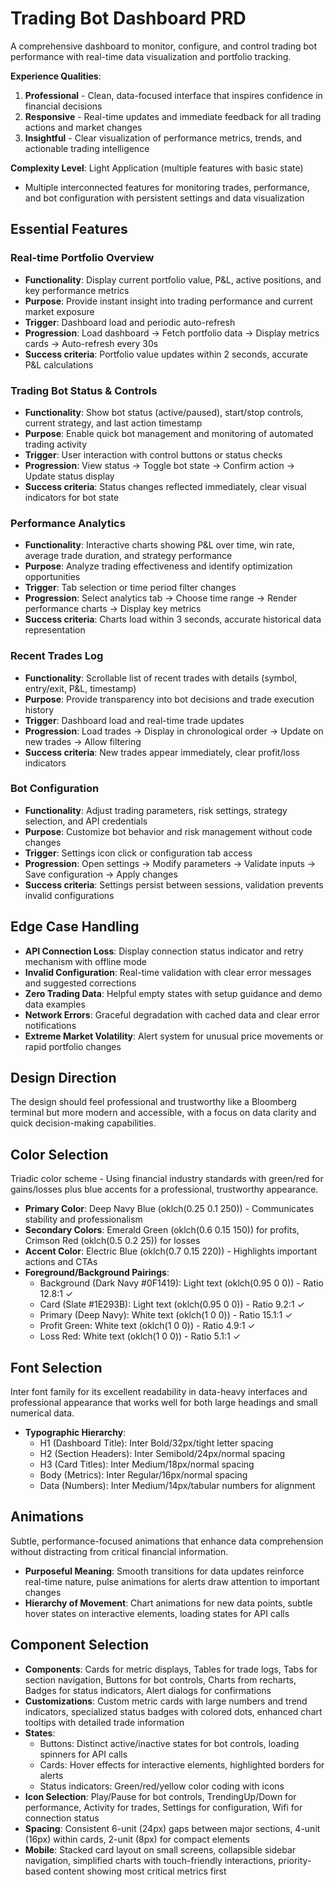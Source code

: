 # Trading Bot Dashboard PRD

A comprehensive dashboard to monitor, configure, and control trading bot performance with real-time data visualization and portfolio tracking.

**Experience Qualities**:
1. **Professional** - Clean, data-focused interface that inspires confidence in financial decisions
2. **Responsive** - Real-time updates and immediate feedback for all trading actions and market changes
3. **Insightful** - Clear visualization of performance metrics, trends, and actionable trading intelligence

**Complexity Level**: Light Application (multiple features with basic state)
- Multiple interconnected features for monitoring trades, performance, and bot configuration with persistent settings and data visualization

## Essential Features

### Real-time Portfolio Overview
- **Functionality**: Display current portfolio value, P&L, active positions, and key performance metrics
- **Purpose**: Provide instant insight into trading performance and current market exposure
- **Trigger**: Dashboard load and periodic auto-refresh
- **Progression**: Load dashboard → Fetch portfolio data → Display metrics cards → Auto-refresh every 30s
- **Success criteria**: Portfolio value updates within 2 seconds, accurate P&L calculations

### Trading Bot Status & Controls
- **Functionality**: Show bot status (active/paused), start/stop controls, current strategy, and last action timestamp
- **Purpose**: Enable quick bot management and monitoring of automated trading activity
- **Trigger**: User interaction with control buttons or status checks
- **Progression**: View status → Toggle bot state → Confirm action → Update status display
- **Success criteria**: Status changes reflected immediately, clear visual indicators for bot state

### Performance Analytics
- **Functionality**: Interactive charts showing P&L over time, win rate, average trade duration, and strategy performance
- **Purpose**: Analyze trading effectiveness and identify optimization opportunities
- **Trigger**: Tab selection or time period filter changes
- **Progression**: Select analytics tab → Choose time range → Render performance charts → Display key metrics
- **Success criteria**: Charts load within 3 seconds, accurate historical data representation

### Recent Trades Log
- **Functionality**: Scrollable list of recent trades with details (symbol, entry/exit, P&L, timestamp)
- **Purpose**: Provide transparency into bot decisions and trade execution history
- **Trigger**: Dashboard load and real-time trade updates
- **Progression**: Load trades → Display in chronological order → Update on new trades → Allow filtering
- **Success criteria**: New trades appear immediately, clear profit/loss indicators

### Bot Configuration
- **Functionality**: Adjust trading parameters, risk settings, strategy selection, and API credentials
- **Purpose**: Customize bot behavior and risk management without code changes
- **Trigger**: Settings icon click or configuration tab access
- **Progression**: Open settings → Modify parameters → Validate inputs → Save configuration → Apply changes
- **Success criteria**: Settings persist between sessions, validation prevents invalid configurations

## Edge Case Handling

- **API Connection Loss**: Display connection status indicator and retry mechanism with offline mode
- **Invalid Configuration**: Real-time validation with clear error messages and suggested corrections
- **Zero Trading Data**: Helpful empty states with setup guidance and demo data examples
- **Network Errors**: Graceful degradation with cached data and clear error notifications
- **Extreme Market Volatility**: Alert system for unusual price movements or rapid portfolio changes

## Design Direction

The design should feel professional and trustworthy like a Bloomberg terminal but more modern and accessible, with a focus on data clarity and quick decision-making capabilities.

## Color Selection

Triadic color scheme - Using financial industry standards with green/red for gains/losses plus blue accents for a professional, trustworthy appearance.

- **Primary Color**: Deep Navy Blue (oklch(0.25 0.1 250)) - Communicates stability and professionalism
- **Secondary Colors**: Emerald Green (oklch(0.6 0.15 150)) for profits, Crimson Red (oklch(0.5 0.2 25)) for losses
- **Accent Color**: Electric Blue (oklch(0.7 0.15 220)) - Highlights important actions and CTAs
- **Foreground/Background Pairings**: 
  - Background (Dark Navy #0F1419): Light text (oklch(0.95 0 0)) - Ratio 12.8:1 ✓
  - Card (Slate #1E293B): Light text (oklch(0.95 0 0)) - Ratio 9.2:1 ✓
  - Primary (Deep Navy): White text (oklch(1 0 0)) - Ratio 15.1:1 ✓
  - Profit Green: White text (oklch(1 0 0)) - Ratio 4.9:1 ✓
  - Loss Red: White text (oklch(1 0 0)) - Ratio 5.1:1 ✓

## Font Selection

Inter font family for its excellent readability in data-heavy interfaces and professional appearance that works well for both large headings and small numerical data.

- **Typographic Hierarchy**: 
  - H1 (Dashboard Title): Inter Bold/32px/tight letter spacing
  - H2 (Section Headers): Inter Semibold/24px/normal spacing
  - H3 (Card Titles): Inter Medium/18px/normal spacing
  - Body (Metrics): Inter Regular/16px/normal spacing
  - Data (Numbers): Inter Medium/14px/tabular numbers for alignment

## Animations

Subtle, performance-focused animations that enhance data comprehension without distracting from critical financial information.

- **Purposeful Meaning**: Smooth transitions for data updates reinforce real-time nature, pulse animations for alerts draw attention to important changes
- **Hierarchy of Movement**: Chart animations for new data points, subtle hover states on interactive elements, loading states for API calls

## Component Selection

- **Components**: Cards for metric displays, Tables for trade logs, Tabs for section navigation, Buttons for bot controls, Charts from recharts, Badges for status indicators, Alert dialogs for confirmations
- **Customizations**: Custom metric cards with large numbers and trend indicators, specialized status badges with colored dots, enhanced chart tooltips with detailed trade information
- **States**: 
  - Buttons: Distinct active/inactive states for bot controls, loading spinners for API calls
  - Cards: Hover effects for interactive elements, highlighted borders for alerts
  - Status indicators: Green/red/yellow color coding with icons
- **Icon Selection**: Play/Pause for bot controls, TrendingUp/Down for performance, Activity for trades, Settings for configuration, Wifi for connection status
- **Spacing**: Consistent 6-unit (24px) gaps between major sections, 4-unit (16px) within cards, 2-unit (8px) for compact elements
- **Mobile**: Stacked card layout on small screens, collapsible sidebar navigation, simplified charts with touch-friendly interactions, priority-based content showing most critical metrics first
